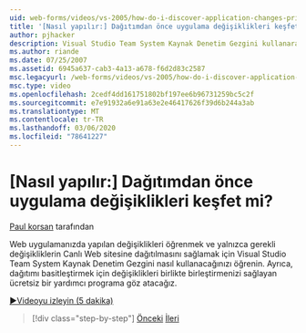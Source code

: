```yaml
---
uid: web-forms/videos/vs-2005/how-do-i-discover-application-changes-prior-to-deployment
title: '[Nasıl yapılır:] Dağıtımdan önce uygulama değişiklikleri keşfet mi? | Microsoft Docs'
author: pjhacker
description: Visual Studio Team System Kaynak Denetim Gezgini kullanarak Web uygulamanızda yapılan değişiklikleri keşfetme ve ensur...
ms.author: riande
ms.date: 07/25/2007
ms.assetid: 6945a637-cab3-4a13-a678-f6d2d83c2587
msc.legacyurl: /web-forms/videos/vs-2005/how-do-i-discover-application-changes-prior-to-deployment
msc.type: video
ms.openlocfilehash: 2cedf4dd161751802bf197ee6b96731259bc5c2f
ms.sourcegitcommit: e7e91932a6e91a63e2e46417626f39d6b244a3ab
ms.translationtype: MT
ms.contentlocale: tr-TR
ms.lasthandoff: 03/06/2020
ms.locfileid: "78641227"
---
```

# <a name="how-do-i-discover-application-changes-prior-to-deployment"></a>[Nasıl yapılır:] Dağıtımdan önce uygulama değişiklikleri keşfet mi?

[Paul korsan](https://github.com/pjhacker) tarafından

Web uygulamanızda yapılan değişiklikleri öğrenmek ve yalnızca gerekli değişikliklerin Canlı Web sitesine dağıtılmasını sağlamak için Visual Studio Team System Kaynak Denetim Gezgini nasıl kullanacağınızı öğrenin. Ayrıca, dağıtımı basitleştirmek için değişiklikleri birlikte birleştirmenizi sağlayan ücretsiz bir yardımcı programa göz atacağız.

[&#9654;Videoyu izleyin (5 dakika)](https://channel9.msdn.com/Blogs/ASP-NET-Site-Videos/how-do-i-discover-application-changes-prior-to-deployment)

> [!div class="step-by-step"]
> [Önceki](how-do-i-publish-and-analyze-test-results.md)
> [İleri](how-do-i-implement-continuous-integration-with-team-foundation.md)
